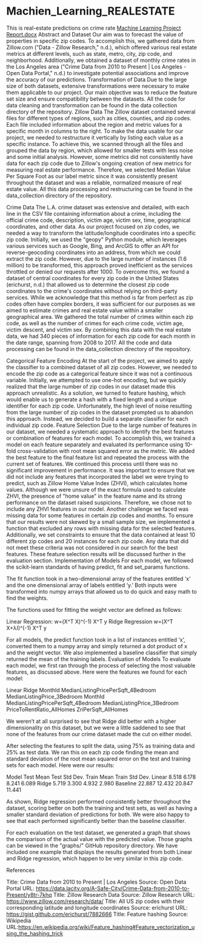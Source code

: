 # Machien_Learning_REALESTATE
This is real-estate predictions on crime rate
[Machine Learning Project Report.docx](https://github.com/aaskaryar/Machien_Learning_REALESTATE/files/11071135/Machine.Learning.Project.Report.docx)
Abstract and Dataset
Our aim was to forecast the value of properties in specific zip codes. To accomplish this, we gathered data from Zillow.com ("Data - Zillow Research," n.d.), which offered various real estate metrics at different levels, such as state, metro, city, zip code, and neighborhood. Additionally, we obtained a dataset of monthly crime rates in the Los Angeles area ("Crime Data from 2010 to Present | Los Angeles - Open Data Portal," n.d.) to investigate potential associations and improve the accuracy of our predictions.
Transformation of Data
Due to the large size of both datasets, extensive transformations were necessary to make them applicable to our project. Our main objective was to reduce the feature set size and ensure compatibility between the datasets. All the code for data cleaning and transformation can be found in the data collection directory of the repository.
Zillow Data
The Zillow dataset contained several files for different types of regions, such as cities, counties, and zip codes. Each file included information about the region and metric values for a specific month in columns to the right. To make the data usable for our project, we needed to restructure it vertically by listing each value as a specific instance. To achieve this, we scanned through all the files and grouped the data by region, which allowed for smaller tests with less noise and some initial analysis. However, some metrics did not consistently have data for each zip code due to Zillow's ongoing creation of new metrics for measuring real estate performance. Therefore, we selected Median Value Per Square Foot as our label metric since it was consistently present throughout the dataset and was a reliable, normalized measure of real estate value. All this data processing and restructuring can be found in the data_collection directory of the repository.

Crime Data
The L.A. crime dataset was extensive and detailed, with each line in the CSV file containing information about a crime, including the official crime code, description, victim age, victim sex, time, geographical coordinates, and other data. As our project focused on zip codes, we needed a way to transform the latitude/longitude coordinates into a specific zip code. Initially, we used the "geopy" Python module, which leverages various services such as Google, Bing, and ArcGIS to offer an API for reverse-geocoding coordinates into an address, from which we could extract the zip code. However, due to the large number of instances (1.6 million) to be transformed, this approach proved inefficient as the services throttled or denied our requests after 1000. To overcome this, we found a dataset of central coordinates for every zip code in the United States (erichurst, n.d.) that allowed us to determine the closest zip code coordinates to the crime's coordinates without relying on third-party services. While we acknowledge that this method is far from perfect as zip codes often have complex borders, it was sufficient for our purposes as we aimed to estimate crimes and real estate value within a smaller geographical area. We gathered the total number of crimes within each zip code, as well as the number of crimes for each crime code, victim age, victim descent, and victim sex. By combining this data with the real estate data, we had 340 pieces of information for each zip code for each month in the date range, spanning from 2008 to 2017. All the code and data processing can be found in the data_collection directory of the repository.

Categorical Feature Encoding
At the start of the project, we aimed to apply the classifier to a combined dataset of all zip codes. However, we needed to encode the zip code as a categorical feature since it was not a continuous variable. Initially, we attempted to use one-hot encoding, but we quickly realized that the large number of zip codes in our dataset made this approach unrealistic. As a solution, we turned to feature hashing, which would enable us to generate a hash with a fixed length and a unique identifier for each zip code.
Unfortunately, the high level of noise resulting from the large number of zip codes in the dataset prompted us to abandon this approach. Instead, we decided to build a separate classifier for each individual zip code.
Feature Selection
Due to the large number of features in our dataset, we needed a systematic approach to identify the best features or combination of features for each model. To accomplish this, we trained a model on each feature separately and evaluated its performance using 10-fold cross-validation with root mean squared error as the metric. We added the best feature to the final feature list and repeated the process with the current set of features. We continued this process until there was no significant improvement in performance.
It was important to ensure that we did not include any features that incorporated the label we were trying to predict, such as Zillow Home Value Index (ZHVI), which calculates home values. Although we were unsure of the exact formula used to calculate ZHVI, the presence of "home value" in the feature name and its strong performance on the dataset raised suspicions. Therefore, we chose not to include any ZHVI features in our model.
Another challenge we faced was missing data for some features in certain zip codes and months. To ensure that our results were not skewed by a small sample size, we implemented a function that excluded any rows with missing data for the selected features. Additionally, we set constraints to ensure that the data contained at least 10 different zip codes and 20 instances for each zip code. Any data that did not meet these criteria was not considered in our search for the best features. These feature selection results will be discussed further in the evaluation section. 
Implementation of Models
For each model, we followed the scikit-learn standards of having predict, fit and set_params functions. 

The fit function took in a two-dimensional array of the features entitled ‘x’ and the one dimensional array of labels entitled ‘y.’ Both inputs were transformed into numpy arrays that allowed us to do quick and easy math to find the weights.

The functions used for fitting the weight vector are defined as follows:

Linear Regression:	w=(X^T X)^(-1) X^T y
Ridge Regression	w=(X^T X+λI)^(-1) X^T y

For all models, the predict function took in a list of instances entitled ‘x’, converted them to a numpy array and simply returned a dot product of x and the weight vector. We also implemented a baseline classifier that simply returned the mean of the training labels.
Evaluation of Models
To evaluate each model, we first ran through the process of selecting the most valuable features, as discussed above. Here were the features we found for each model:

Linear	Ridge
MonthId
MedianListingPricePerSqft_4Bedroom
MedianListingPrice_3Bedroom	MonthId
MedianListingPricePerSqft_4Bedroom
MedianListingPrice_3Bedroom
PriceToRentRatio_AllHomes
ZriPerSqft_AllHomes

We weren’t at all surprised to see that Ridge did better with a higher dimensionality on this dataset, but we were a little saddened to see that none of the features from our crime dataset made the cut on either model.

After selecting the features to split the data, using 75% as training data and 25% as test data. We ran this on each zip code finding the mean and standard deviation of the root mean squared error on the test and training sets for each model. Here were our results:

Model	Test Mean	Test Std Dev.	Train Mean	Train Std Dev.
Linear	8.518	6.178	8.241	6.089
Ridge	5.719	3.300	4.932	2.980
Baseline	22.887	12.432	20.847	11.441

As shown, Ridge regression performed consistently better throughout the dataset, scoring better on both the training and test sets, as well as having a smaller standard deviation of predictions for both. We were also happy to see that each performed significantly better than the baseline classifier.

For each evaluation on the test dataset, we generated a graph that shows the comparison of the actual value with the predicted value. Those graphs can be viewed in the "graphs/" GitHub repository directory. We have included one example that displays the results generated from both Linear and Ridge regression, which happen to be very similar in this zip code. 
 
 


References

Title: Crime Data from 2010 to Present | Los Angeles
Source: Open Data Portal
URL: https://data.lacity.org/A-Safe-City/Crime-Data-from-2010-to-Present/y8tr-7khq
Title: Zillow Research Data
Source: Zillow Research
URL: https://www.zillow.com/research/data/
Title: All US zip codes with their corresponding latitude and longitude coordinates
Source: erichurst
URL: https://gist.github.com/erichurst/7882666
Title: Feature hashing
Source: Wikipedia
URL:https://en.wikipedia.org/wiki/Feature_hashing#Feature_vectorization_using_the_hashing_trick

